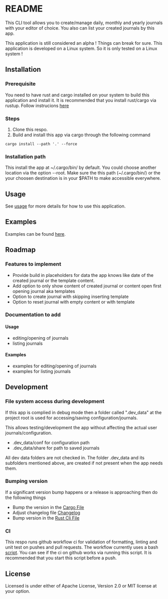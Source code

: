 # README

This CLI tool allows you to create/manage daily, monthly and yearly journals with your editor of 
choice. You also can list your created journals by this app.

This application is still considered an alpha ! Things can break for sure.
This application is developed on a Linux system. So it is only tested on a Linux system !

## Installation

### Prerequisite

You need to have rust and cargo installed on your system to build this application and install it.
It is recommended that you install rust/cargo via rustup. Follow instrucions [here][rustup]

### Steps
1. Clone this respo.
2. Build and install this app via cargo through the following command
```text
cargo install --path '.' --force
```

### Installation path

This install the app at ~/.cargo/bin/ by default. 
You could choose another location via the option --root.
Make sure the this path (~/.cargo/bin/) or the your choosen destination is in your $PATH 
to make accessible everywhere.

## Usage

See [usage] for more details for how to use this application.

## Examples 

Examples can be found [here][examples].

## Roadmap

### Features to implement

- Provide build in placeholders for data the app knows like date of the created journal 
or the template content.
- Add option to only show content of created journal 
  or content open first opening journal aka templates
- Option to create journal with skipping inserting template
- Option to reset journal with empty content or with template 

### Documentation to add

#### Usage
- editing/opening of journals
- listing journals

#### Examples
- examples for editing/opening of journals
- examples for listing journals

## Development

### File system access during development

If this app is complied in debug mode then a folder called ".dev_data" at the project root is used
for accessing/saving configuration/journals.

This allows testing/development the app without affecting the actual user journals/configuration.

- .dev_data/conf for configuration path
- .dev_data/share for path to saved journals

All dev data folders are not checked in. 
The folder .dev_data and its subfolders mentioned above, are created if not 
present when the app needs them.


### Bumping version

If a significant version bump happens or a release is approaching then do the following things

- Bump the version in the [Cargo File]
- Adjust changelog file [Changelog]
- Bump version in the [Rust Cli File] 

### CI

This respo runs github workflow ci for validation of formatting, linting and unit test 
on pushes and pull requests.
The workflow currently uses a bash [script](./ci_check.sh).
You can see if the ci on github works via running this script. It is recommended that you start this
script before a push.

## License
Licensed is under either of Apache License, Version 2.0 or MIT license at your option. 

[Cargo File]:Cargo.toml
[Changelog]:CHANGELOG.md
[Rust Cli File]:/src/cli/app_args.rs
[usage]:/doc/usage.md
[examples]:/doc/examples.md
[rustup]:https://rustup.rs/

